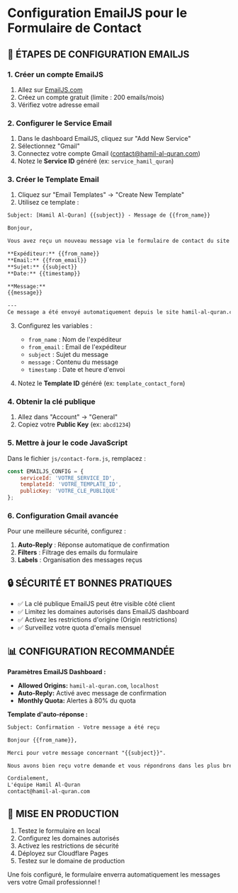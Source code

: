 # Configuration EmailJS pour le Formulaire de Contact

## 📧 ÉTAPES DE CONFIGURATION EMAILJS

### 1. Créer un compte EmailJS
1. Allez sur [EmailJS.com](https://www.emailjs.com/)
2. Créez un compte gratuit (limite : 200 emails/mois)
3. Vérifiez votre adresse email

### 2. Configurer le Service Email
1. Dans le dashboard EmailJS, cliquez sur "Add New Service"
2. Sélectionnez "Gmail" 
3. Connectez votre compte Gmail (contact@hamil-al-quran.com)
4. Notez le **Service ID** généré (ex: `service_hamil_quran`)

### 3. Créer le Template Email
1. Cliquez sur "Email Templates" → "Create New Template"
2. Utilisez ce template :

```html
Subject: [Hamil Al-Quran] {{subject}} - Message de {{from_name}}

Bonjour,

Vous avez reçu un nouveau message via le formulaire de contact du site Hamil Al-Quran :

**Expéditeur:** {{from_name}}
**Email:** {{from_email}}
**Sujet:** {{subject}}
**Date:** {{timestamp}}

**Message:**
{{message}}

---
Ce message a été envoyé automatiquement depuis le site hamil-al-quran.com
```

3. Configurez les variables :
   - `from_name` : Nom de l'expéditeur
   - `from_email` : Email de l'expéditeur  
   - `subject` : Sujet du message
   - `message` : Contenu du message
   - `timestamp` : Date et heure d'envoi

4. Notez le **Template ID** généré (ex: `template_contact_form`)

### 4. Obtenir la clé publique
1. Allez dans "Account" → "General"
2. Copiez votre **Public Key** (ex: `abcd1234`)

### 5. Mettre à jour le code JavaScript
Dans le fichier `js/contact-form.js`, remplacez :

```javascript
const EMAILJS_CONFIG = {
    serviceId: 'VOTRE_SERVICE_ID',
    templateId: 'VOTRE_TEMPLATE_ID', 
    publicKey: 'VOTRE_CLE_PUBLIQUE'
};
```

### 6. Configuration Gmail avancée
Pour une meilleure sécurité, configurez :
1. **Auto-Reply** : Réponse automatique de confirmation
2. **Filters** : Filtrage des emails du formulaire
3. **Labels** : Organisation des messages reçus

## 🔒 SÉCURITÉ ET BONNES PRATIQUES

- ✅ La clé publique EmailJS peut être visible côté client
- ✅ Limitez les domaines autorisés dans EmailJS dashboard
- ✅ Activez les restrictions d'origine (Origin restrictions)
- ✅ Surveillez votre quota d'emails mensuel

## 📊 CONFIGURATION RECOMMANDÉE

**Paramètres EmailJS Dashboard :**
- **Allowed Origins:** `hamil-al-quran.com`, `localhost`
- **Auto-Reply:** Activé avec message de confirmation
- **Monthly Quota:** Alertes à 80% du quota

**Template d'auto-réponse :**
```html
Subject: Confirmation - Votre message a été reçu

Bonjour {{from_name}},

Merci pour votre message concernant "{{subject}}".

Nous avons bien reçu votre demande et vous répondrons dans les plus brefs délais.

Cordialement,
L'équipe Hamil Al-Quran
contact@hamil-al-quran.com
```

## 🚀 MISE EN PRODUCTION

1. Testez le formulaire en local
2. Configurez les domaines autorisés  
3. Activez les restrictions de sécurité
4. Déployez sur Cloudflare Pages
5. Testez sur le domaine de production

Une fois configuré, le formulaire enverra automatiquement les messages vers votre Gmail professionnel !
